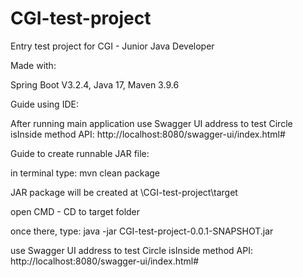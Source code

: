 # CGI-test-project
Entry test project for CGI - Junior Java Developer

Made with:

Spring Boot V3.2.4, Java 17, Maven 3.9.6

Guide using IDE:

After running main application use Swagger UI address to test Circle isInside method API: http://localhost:8080/swagger-ui/index.html#

Guide to create runnable JAR file:

in terminal type: mvn clean package

JAR package will be created at \CGI-test-project\target

open CMD - CD to target folder

once there, type: java -jar CGI-test-project-0.0.1-SNAPSHOT.jar

use Swagger UI address to test Circle isInside method API: http://localhost:8080/swagger-ui/index.html#